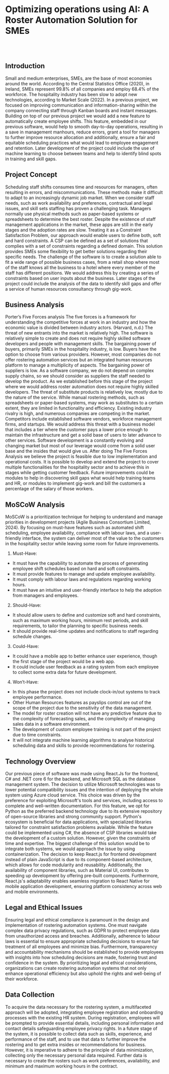 # Optimizing operations using AI: A Roster Automation Solution for SMEs #
<br>
<br>

## Introduction ##
Small and medium enterprises, SMEs, are the base of most economies around the world. According to the Central Statistics Office (2020), in Ireland, SMEs represent 99.8% of all companies and employ 68.4% of the workforce. The hospitality industry has been slow to adopt new technologies, according to Market Scale (2022). In a previous project, we focused on improving communication and information-sharing within the company connecting staff through Kanban boards and instant messages. Building on top of our previous project we would add a new feature to automatically create employee shifts. 
This feature, embedded in our previous software, would help to smooth day-to-day operations, resulting in a save in management manhours, reduce errors, grant a tool for managers to further improve resource allocation and additionally, ensure a fair and equitable scheduling practices what would lead to employee engagement and retention. Later development of the project could include the use of machine learning to choose between teams and help to identify blind spots in training and skill gaps.

## Project Concept ##
Scheduling staff shifts consumes time and resources for managers, often resulting in errors, and miscommunications. These methods make it difficult to adapt to an increasingly dynamic job market. When we consider staff needs, such as work availability and preferences, contractual and legal issues, and skill sets staffing has proven a challenging task.
Managers normally use physical methods such as paper-based systems or spreadsheets to determine the best roster. Despite the existence of staff management applications in the market, these apps are still in the early stages and the adoption rates are slow.
Treating it as a Constraint Satisfaction Problem, our approach would enable users to define both, soft and hard constraints. A CSP can be defined as a set of solutions that complies with a set of constraints regarding a defined domain. This solution provides SMEs some flexibility to get better solutions regarding their specific needs. The challenge of the software is to create a solution able to fit a wide range of possible business cases, from a retail shop where most of the staff knows all the business to a hotel where every member of the staff has different positions. We would address this by creating a series of constraints based on user inputs about the business. 
Later stages of the project could include the analysis of the data to identify skill gaps and offer a service of human resources consultancy through gig-work.

## Business Analysis ##
Porter’s Five Forces analysis
The five forces is a framework for understanding the competitive forces at work in an industry and how the economic value is divided between industry actors. (Harvard, n.d.)
The threat of new entrants into the market is relatively high. The software is relatively simple to create and does not require highly skilled software developers and people with management skills. 
The bargaining power of buyers, primarily SMEs in the hospitality industry, is low. Buyers have the option to choose from various providers. However, most companies do not offer rostering automation services but an integrated human resources platform to manage a multiplicity of aspects.
The bargaining power of suppliers is low. As a software company, we do not depend on complex supply chains, so we should consider as suppliers the staff needed to develop the product. As we established before this stage of the project where we would address roster automation does not require highly skilled developers.
The threat of substitute products is relatively low, mostly due to the nature of the service. While manual rostering methods, such as spreadsheets or paper-based systems, may work as substitutes to a certain extent, they are limited in functionality and efficiency. 
Existing industry rivalry is high, and numerous companies are competing in the market. Competitors include established software vendors, workforce management firms, and startups. We would address this threat with a business model that includes a tier where the customer pays a lower price enough to maintain the infrastructure and get a solid base of users to later advance to other services. Software development is a constantly evolving and changing market but most of our leverage would come from a solid user base and the insides that would give us.
After doing The Five Forces Analysis we believe the project is feasible due to low implementation and operational costs. It is possible to develop and extend the project to cover multiple functionalities for the hospitality sector and to achieve this in stages while getting customer feedback. Future improvements could be modules to help in discovering skill gaps what would help training teams and HR, or modules to implement gig-work and bill the customers a percentage of the salary of those workers.

## MoSCoW Analysis ##
MoSCoW is a prioritization technique for helping to understand and manage priorities in development projects (Agile Business Consortium Limited, 2024). By focusing on must-have features such as automated shift scheduling, employee availability, compliance with labour laws, and a user-friendly interface, the system can deliver most of the value to the customers in the hospitality sector while leaving some room for future improvements.
1. Must-Have:
- It must have the capability to automate the process of generating employee shift schedules based on hard and soft constraints.
- It must provide features to manage and update employee availability.
- It must comply with labour laws and regulations regarding working hours.
- It must have an intuitive and user-friendly interface to help the adoption from managers and employees.
2. Should-Have:
- It should allow users to define and customize soft and hard constraints, such as maximum working hours, minimum rest periods, and skill requirements, to tailor the planning to specific business needs.
- It should provide real-time updates and notifications to staff regarding schedule changes.
3. Could-Have:
- It could have a mobile app to better enhance user experience, though the first stage of the project would be a web app.
- It could include user feedback as a rating system from each employee to collect some extra data for future development.
4. Won’t-Have:
- In this phase the project does not include clock-in/out systems to track employee performance.
- Other Human Resources features as payslips control are out of the scope of the project due to the sensitivity of the data management.
- The model for roster creation will not have any predictive feature due to the complexity of forecasting sales, and the complexity of managing sales data in a software environment.
- The development of custom employee training is not part of the project due to time constraints.
- It will not integrate machine learning algorithms to analyse historical scheduling data and skills to provide recommendations for rostering.

## Technology Overview ##
Our previous piece of software was made using React.Js for the frontend, C# and .NET core 6 for the backend, and Microsoft SQL as the database management system. The decision to utilize Microsoft technologies was to lower potential compatibility issues and the intention of deploying the whole system using Azure cloud service. This choice was driven by the preference for exploiting Microsoft's tools and services, including access to complete and well-written documentation.
For this feature, we opt for Python as the preferred backend technology due to its extensive repository of open-source libraries and strong community support. Python's ecosystem is beneficial for data applications, with specialized libraries tailored for constraint satisfaction problems available. While the feature could be implemented using C#, the absence of CSP libraries would take the development of a custom solution. However, given the constraints of time and expertise. The biggest challenge of this solution would be to integrate both systems, we would approach the issue by using containerization.
The decision to keep React.js for frontend development instead of plain JavaScript is due to its component-based architecture, which allows for code modularity and reusability. Additionally, the availability of component libraries, such as Material UI, contributes to speeding up development by offering pre-built components. Furthermore, React.js's adaptability enables seamless migration to React Native for mobile application development, ensuring platform consistency across web and mobile environments.

## Legal and Ethical Issues ##
Ensuring legal and ethical compliance is paramount in the design and implementation of rostering automation systems. One must navigate complex data privacy regulations, such as GDPR to protect employee data from unauthorized access and breaches. Additionally, adherence to labour laws is essential to ensure appropriate scheduling decisions to ensure fair treatment of all employees and minimize bias.
Furthermore, transparency and accountability mechanisms should be established to provide employees with insights into how scheduling decisions are made, fostering trust and confidence in the system. By prioritizing legal and ethical considerations, organizations can create rostering automation systems that not only enhance operational efficiency but also uphold the rights and well-being of their workforce.

## Data Collection ##
To acquire the data necessary for the rostering system, a multifaceted approach will be adopted, integrating employee registration and onboarding processes with the existing HR system. During registration, employees will be prompted to provide essential details, including personal information and contact details safeguarding employee privacy rights. In a future stage of the system, it is possible to collect data such as skills, experience, and performance of the staff, and to use that data to further improve the rostering and to get extra insides or recommendations for business.
However, it is imperative to adhere to the principle of data minimization, collecting only the necessary personal data required. Further data is necessary to create the rosters such as work preferences, availability, and minimum and maximum working hours in the contract.
